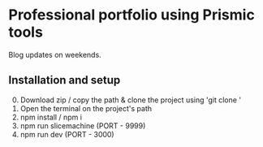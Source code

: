 # Professional portfolio using Prismic tools
Blog updates on weekends.

## Installation and setup

0. Download zip / copy the path & clone the project using 'git clone <path>'
1. Open the terminal on the project's path
2. npm install / npm i
3. npm run slicemachine (PORT - 9999)
4. npm run dev (PORT - 3000)